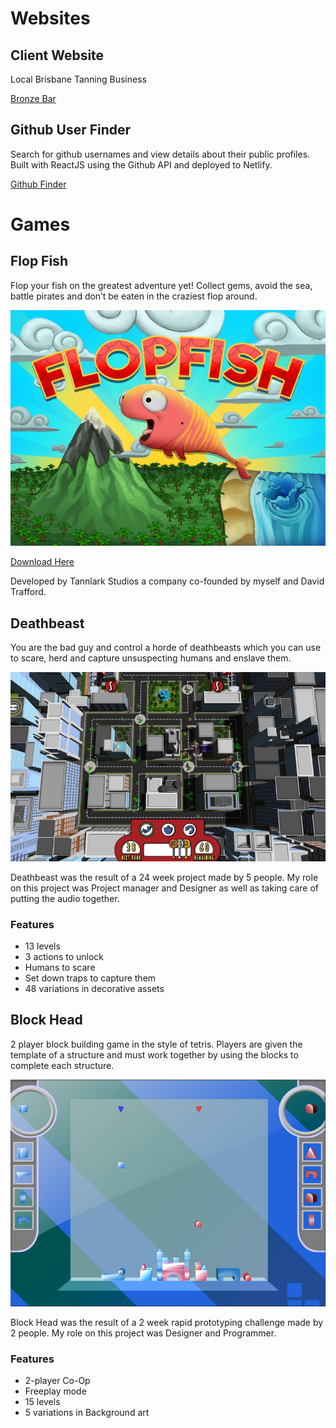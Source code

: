 # Websites

## Client Website

Local Brisbane Tanning Business

[Bronze Bar](https://bronze-bar.com.au/)


## Github User Finder

Search for github usernames and view details about their public profiles. Built with ReactJS using the Github API and deployed to Netlify.

[Github Finder](https://githubfinder-jjewel.netlify.com/)


# Games

## Flop Fish

Flop your fish on the greatest adventure yet! Collect gems, avoid the sea, battle pirates and don’t be eaten in the craziest flop around.

![FlopFishScreen](pub/static/flopfish.png)

[Download Here](https://play.google.com/store/apps/details?id=com.tannlark.flopfish)

Developed by Tannlark Studios a company co-founded by myself and David Trafford.

## Deathbeast

You are the bad guy and control a horde of deathbeasts which you can use to
scare, herd and capture unsuspecting humans and enslave them.

![DeathBeastScreen](pub/static/deathbeast.png)

Deathbeast was the result of a 24 week project made by 5 people. My role on this project was Project manager and Designer as well as taking care of putting the audio together.

### Features
- 13 levels
- 3 actions to unlock
- Humans to scare
- Set down traps to capture them
- 48 variations in decorative assets

## Block Head

2 player block building game in the style of tetris. Players are given the template of a structure and must work together by using the blocks to complete each structure.

![BlockHeadScreen](pub/static/blockhead.png)

Block Head was the result of a 2 week rapid prototyping challenge made by 2 people. My role on this project was Designer and Programmer.

### Features
- 2-player Co-Op
- Freeplay mode
- 15 levels
- 5 variations in Background art

